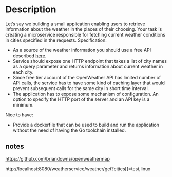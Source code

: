 # Description

Let’s say we building a small application enabling users to retrieve information
about the weather in the places of their choosing. Your task is creating a microservice
responsible for fetching current weather conditions in cities specified in the requests.
Specification:
- As a source of the weather information you should use a free API described [here](https://openweathermap.org/current).
- Service should expose one HTTP endpoint that takes a list of city names as a
query parameter and returns information about current weather in each city.
- Since free tier account of the OpenWeather API has limited number of API calls,
the service has to have some kind of caching layer that would prevent
subsequent calls for the same city in short time interval.
- The application has to expose some mechanism of configuration. An option to
specify the HTTP port of the server and an API key is a minimum.

Nice to have:
- Provide a dockerfile that can be used to build and run the application without the
need of having the Go toolchain installed.

## notes

https://github.com/briandowns/openweathermap

http://localhost:8080/weatherservice/weather/get?cities[]=test,linux
